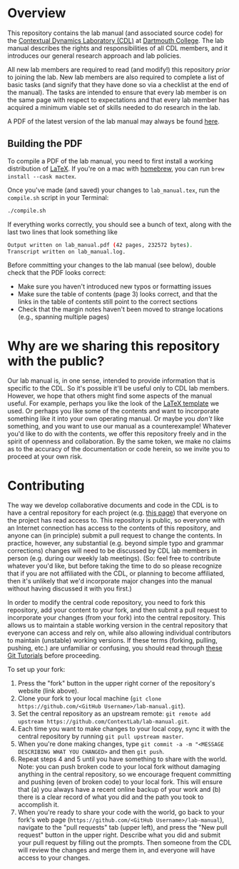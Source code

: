 # Overview

This repository contains the lab manual (and associated source code) for the [Contextual Dynamics Laboratory (CDL)](http://www.context-lab.com) at [Dartmouth College](https://www.dartmouth.edu).  The lab manual describes the rights and responsibilities of all CDL members, and it introduces our general research approach and lab policies.

All new lab members are required to read (and modify!) this repository *prior* to joining the lab.  New lab members are also required to complete a list of basic tasks (and signify that they have done so via a checklist at the end of the manual).  The tasks are intended to ensure that every lab member is on the same page with respect to expectations and that every lab member has acquired a minimum viable set of skills needed to do research in the lab.

A PDF of the latest version of the lab manual may always be found [here](https://github.com/ContextLab/lab-manual/blob/master/lab_manual.pdf).

## Building the PDF
To compile a PDF of the lab manual, you need to first install a working distribution of [LaTeX](https://www.latex-project.org/get/).  If you're on a mac with [homebrew](https://brew.sh/), you can run `brew install --cask mactex`.

Once you've made (and saved) your changes to `lab_manual.tex`, run the `compile.sh` script in your Terminal:
```bash
./compile.sh
```

If everything works correctly, you should see a bunch of text, along with the last two lines that look something like
```bash
Output written on lab_manual.pdf (42 pages, 232572 bytes).
Transcript written on lab_manual.log.
```

Before committing your changes to the lab manual (see below), double check that the PDF looks correct:
  - Make sure you haven't introduced new typos or formatting issues
  - Make sure the table of contents (page 3) looks correct, and that the links in the table of contents still point to the correct sections
  - Check that the margin notes haven't been moved to strange locations (e.g., spanning multiple pages)



# Why are we sharing this repository with the public?
Our lab manual is, in one sense, intended to provide information that is specific to the CDL.  So it's possible it'll be useful only to CDL lab members.  However, we hope that others might find some aspects of the manual useful.  For example, perhaps you like the look of the [LaTeX template](https://ctan.org/pkg/tufte-latex?lang=en) we used.  Or perhaps you like some of the contents and want to incorporate something like it into your own operating manual.  Or maybe you *don't* like something, and you want to use our manual as a counterexample!  Whatever you'd like to do with the contents, we offer this repository freely and in the spirit of openness and collaboration.  By the same token, we make no claims as to the accuracy of the documentation or code herein, so we invite you to proceed at your own risk.

# Contributing
The way we  develop collaborative documents and code in the CDL is to have a central repository for each project (e.g. [this page](https://github.com/ContextLab/lab-manual)) that everyone on the project has read access to.  This repository is public, so everyone with an Internet connection has access to the contents of this repository, and anyone can (in principle) submit a pull request to change the contents.  In practice, however, any substantial (e.g. beyond simple typo and grammar corrections) changes will need to be discussed by CDL lab members in person (e.g. during our weekly lab meetings).  (So: feel free to contribute whatever you'd like, but before taking the time to do so please recognize that if you are not affiliated with the CDL, or planning to become affiliated, then it's unlikely that we'd incorporate major changes into the manual without having discussed it with you first.)

In order to modify the central code repository, you need to fork this repository, add your content to your fork, and then submit a pull request to incorporate your changes (from your fork) into the central repository.  This allows us to maintain a stable working version in the central repository that everyone can access and rely on, while also allowing individual contributors to maintain (unstable) working versions.  If these terms (forking, pulling, pushing, etc.) are unfamiliar or confusing, you should read through [these Git Tutorials](https://try.github.io/) before proceeding.

To set up your fork:
1. Press the "fork" button in the upper right corner of the repository's website (link above).
2. Clone your fork to your local machine (`git clone https://github.com/<GitHub Username>/lab-manual.git`).
3. Set the central repository as an upstream remote: `git remote add upstream https://github.com/ContextLab/lab-manual.git`.
4. Each time you want to make changes to your local copy, sync it with the central repository by running `git pull upstream master`.
5. When you're done making changes, type `git commit -a -m "<MESSAGE DESCRIBING WHAT YOU CHANGED>` and then `git push`.
6. Repeat steps 4 and 5 until you have something to share with the world.  Note: you can push broken code to your local fork without damaging anything in the central repository, so we encourage frequent committing and pushing (even of broken code) to your local fork.  This will ensure that (a) you always have a recent online backup of your work and (b) there is a clear record of what you did and the path you took to accomplish it.
7. When you're ready to share your code with the world, go back to your fork's web page (`https://github.com/<GitHub Username>/lab-manual`), navigate to the "pull requests" tab (upper left), and press the "New pull request" button in the upper right.  Describe what you did and submit your pull request by filling out the prompts.  Then someone from the CDL will review the changes and merge them in, and everyone will have access to your changes.